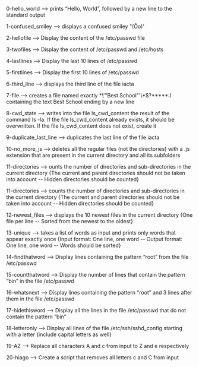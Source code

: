 0-hello_world --> prints “Hello, World”, followed by a new line to the standard output


1-confused_smiley --> displays a confused smiley "(Ôo)'


2-hellofile --> Display the content of the /etc/passwd file


3-twofiles --> Display the content of /etc/passwd and /etc/hosts


4-lastlines --> Display the last 10 lines of /etc/passwd


5-firstlines --> Display the first 10 lines of /etc/passwd


6-third_line --> displays the third line of the file iacta


7-file --> creates a file named exactly \*\\'"Best School"\'\\*$\?\*\*\*\*\*:) containing the text Best School ending by a new line 


8-cwd_state --> writes into the file ls_cwd_content the result of the command ls -la. If the file ls_cwd_content already exists, it should be overwritten. If the file ls_cwd_content does not exist, create it


9-duplicate_last_line --> duplicates the last line of the file iacta


10-no_more_js --> deletes all the regular files (not the directories) with a .js extension that are present in the current directory and all its subfolders


11-directories --> ounts the number of directories and sub-directories in the current directory {The current and parent directories should not be taken into account -- Hidden directories should be counted}


11-directories --> counts the number of directories and sub-directories in the current directory {The current and parent directories should not be taken into account -- Hidden directories should be counted}


12-newest_files --> displays the 10 newest files in the current directory {One file per line -- Sorted from the newest to the oldest}


13-unique --> takes a list of words as input and prints only words that appear exactly once {Input format: One line, one word -- Output format: One line, one word -- Words should be sorted}


14-findthatword --> Display lines containing the pattern “root” from the file /etc/passwd


15-countthatword --> Display the number of lines that contain the pattern “bin” in the file /etc/passwd


16-whatsnext --> Display lines containing the pattern “root” and 3 lines after them in the file /etc/passwd


17-hidethisword --> Display all the lines in the file /etc/passwd that do not contain the pattern “bin”


18-letteronly --> Display all lines of the file /etc/ssh/sshd_config starting with a letter {include capital letters as well}


19-AZ --> Replace all characters A and c from input to Z and e respectively


20-hiago --> Create a script that removes all letters c and C from input


